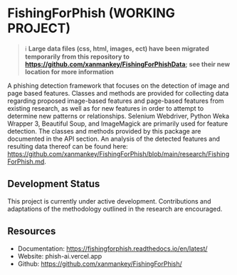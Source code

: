 # FishingForPhish (WORKING PROJECT)
> :information_source: **Large data files (css, html, images, ect) have been migrated temporarily from this repository to https://github.com/xanmankey/FishingForPhishData; see their new location for more information**

A phishing detection framework that focuses on the detection of image and page based features. Classes and methods are provided for collecting data regarding proposed image-based features and page-based features from existing research, as well as for new features in order to attempt to determine new patterns or relationships. Selenium Webdriver, Python Weka Wrapper 3, Beautiful Soup, and ImageMagick are primarily used for feature detection. The classes and methods provided by this package are documented in the API section. An analysis of the detected features and resulting data thereof can be found here: https://github.com/xanmankey/FishingForPhish/blob/main/research/FishingForPhish.md.

## Development Status

This project is currently under active development. Contributions and adaptations of the methodology outlined in the research are encouraged.

## Resources
- Documentation: https://fishingforphish.readthedocs.io/en/latest/
- Website: phish-ai.vercel.app
- Github: https://github.com/xanmankey/FishingForPhish/
